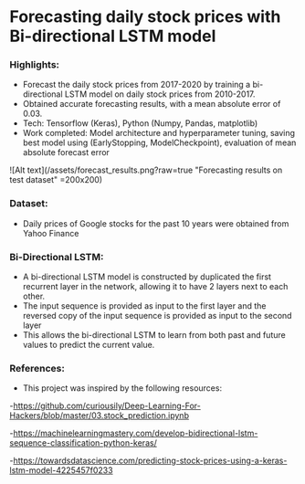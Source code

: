 # Forecasting daily stock prices with Bi-directional LSTM model

### Highlights:
- Forecast the daily stock prices from 2017-2020 by training a bi-directional LSTM model on daily stock prices from 2010-2017.
- Obtained accurate forecasting results, with a mean absolute error of 0.03.
- Tech: Tensorflow (Keras), Python (Numpy, Pandas, matplotlib)
- Work completed: Model architecture and hyperparameter tuning, saving best model using (EarlyStopping, ModelCheckpoint), evaluation of mean absolute forecast error 

![Alt text](/assets/forecast_results.png?raw=true "Forecasting results on test dataset" =200x200)

### Dataset:
- Daily prices of Google stocks for the past 10 years were obtained from Yahoo Finance  

### Bi-Directional LSTM:
- A bi-directional LSTM model is constructed by duplicated the first recurrent layer in the network, allowing it to have 2 layers next to each other.
- The input sequence is provided as input to the first layer and the reversed copy of the input sequence is provided as input to the second layer
- This allows the bi-directional LSTM to learn from both past and future values to predict the current value. 

### References:
- This project was inspired by the following resources:

-https://github.com/curiousily/Deep-Learning-For-Hackers/blob/master/03.stock_prediction.ipynb

-https://machinelearningmastery.com/develop-bidirectional-lstm-sequence-classification-python-keras/

-https://towardsdatascience.com/predicting-stock-prices-using-a-keras-lstm-model-4225457f0233
